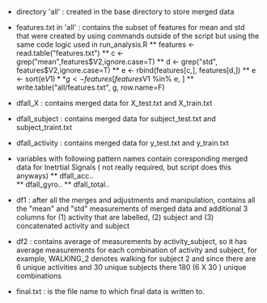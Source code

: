 
* directory 'all' : created in the base directory to store merged data
* features.txt in 'all' : contains the subset of features for mean and std that were created by using commands outside of the script but using the same code logic  used in run_analysis.R
**   features <- read.table("features.txt")
**   c <- grep("mean",features$V2,ignore.case=T)
**   d <- grep("std", features$V2,ignore.case=T)
**   e <- rbind(features[c,], features[d,])
**   e <- sort(e$V1)
**   g <- features[features$V1 %in% e, ]
**   write.table("all/features.txt", g, row.name=F)
* dfall_X : contains merged data for  X_test.txt and X_train.txt
* dfall_subject : contains merged data for subject_test.txt and subject_traint.txt
* dfall_activity : contains merged data for y_test.txt and y_train.txt

* variables with following pattern names contain coresponding merged data for Inetrtial Signals ( not really required, but script does this anyways)
** dfall_acc..  
** dfall_gyro..
** dfall_total..

* df1 : after all the merges and adjustments and manipulation, contains all the "mean" and "std" measurements of merged data and additional 3 columns for (1) activity that are labelled, (2) subject and (3) concatenated activity and subject
* df2 : contains  average of measurements by activity_subject, so it has average measurements for each combination of activity and subject, for  example, WALKING_2 denotes walking for subject 2 and since there are 6 unique activities and 30 unique subjects there 180  (6 X 30 ) unique combinations

* final.txt : is the file name to which final data is written to.




